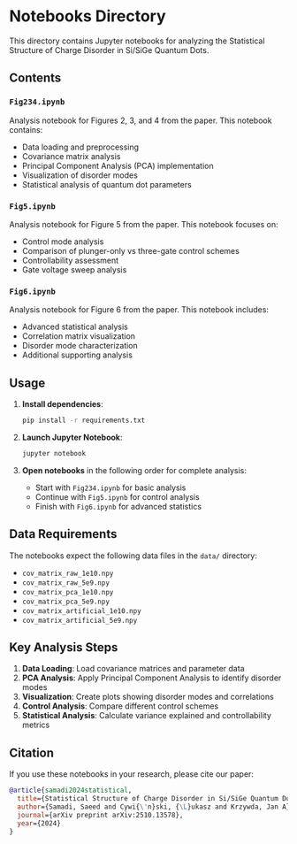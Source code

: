 # Notebooks Directory

This directory contains Jupyter notebooks for analyzing the Statistical Structure of Charge Disorder in Si/SiGe Quantum Dots.

## Contents

### `Fig234.ipynb`
Analysis notebook for Figures 2, 3, and 4 from the paper. This notebook contains:
- Data loading and preprocessing
- Covariance matrix analysis
- Principal Component Analysis (PCA) implementation
- Visualization of disorder modes
- Statistical analysis of quantum dot parameters

### `Fig5.ipynb`
Analysis notebook for Figure 5 from the paper. This notebook focuses on:
- Control mode analysis
- Comparison of plunger-only vs three-gate control schemes
- Controllability assessment
- Gate voltage sweep analysis

### `Fig6.ipynb`
Analysis notebook for Figure 6 from the paper. This notebook includes:
- Advanced statistical analysis
- Correlation matrix visualization
- Disorder mode characterization
- Additional supporting analysis

## Usage

1. **Install dependencies**:
   ```bash
   pip install -r requirements.txt
   ```

2. **Launch Jupyter Notebook**:
   ```bash
   jupyter notebook
   ```

3. **Open notebooks** in the following order for complete analysis:
   - Start with `Fig234.ipynb` for basic analysis
   - Continue with `Fig5.ipynb` for control analysis
   - Finish with `Fig6.ipynb` for advanced statistics

## Data Requirements

The notebooks expect the following data files in the `data/` directory:
- `cov_matrix_raw_1e10.npy`
- `cov_matrix_raw_5e9.npy`
- `cov_matrix_pca_1e10.npy`
- `cov_matrix_pca_5e9.npy`
- `cov_matrix_artificial_1e10.npy`
- `cov_matrix_artificial_5e9.npy`

## Key Analysis Steps

1. **Data Loading**: Load covariance matrices and parameter data
2. **PCA Analysis**: Apply Principal Component Analysis to identify disorder modes
3. **Visualization**: Create plots showing disorder modes and correlations
4. **Control Analysis**: Compare different control schemes
5. **Statistical Analysis**: Calculate variance explained and controllability metrics

## Citation

If you use these notebooks in your research, please cite our paper:
```bibtex
@article{samadi2024statistical,
  title={Statistical Structure of Charge Disorder in Si/SiGe Quantum Dots},
  author={Samadi, Saeed and Cywi{\'n}ski, {\L}ukasz and Krzywda, Jan A},
  journal={arXiv preprint arXiv:2510.13578},
  year={2024}
}
```
